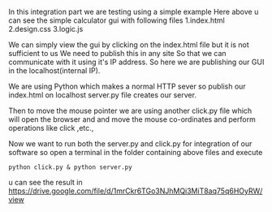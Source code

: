 In this integration part we are testing using a simple example
Here above u can see the simple calculator gui with following files
1.index.html
2.design.css
3.logic.js

We can simply view the gui by clicking on the index.html file but it is not sufficient to us 
We need to publish this in any site So that we can communicate with it using it's IP address.
So here we are publishing our GUI in the localhost(internal IP).

We are using Python which makes a normal HTTP sever so publish our index.html on localhost
server.py file creates our server.

Then to move the mouse pointer we are using another click.py file which will open the browser and and move the mouse co-ordinates and perform operations like click ,etc.,

Now we want to run both the server.py and click.py for integration of our software
so open a terminal in the folder containing above files and execute
```
python click.py & python server.py
```
u can see the result in https://drive.google.com/file/d/1mrCkr6TGo3NJhMQi3MiT8aq75q6HOyRW/view
